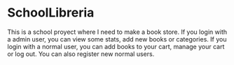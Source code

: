 # SchoolLibreria
This is a school proyect where I need to make a book store.
If you login with a admin user, you can view some stats, add new books or categories.
If you login with a normal user, you can add books to your cart, manage your cart or log out.
You can also register new normal users.
